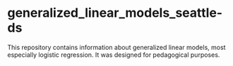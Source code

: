 # generalized_linear_models_seattle-ds

This repository contains information about generalized linear models, most especially logistic regression. It was designed for pedagogical purposes.
